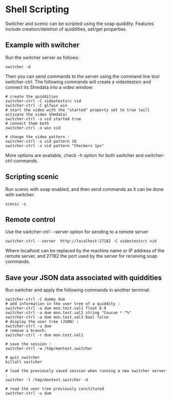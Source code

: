 Shell Scripting
=======

Switcher and scenic can be scripted using the soap quiddity. Features include creation/deletion of quiddities, set/get properties.

## Example with switcher

Run the switcher server as follows:
```
switcher -d
```

Then you can send commands to the server using the command line tool switcher-ctrl. The following commands will create a videotestsrc and connect its Shmdata into a video window:
```
# create the quiddities
switcher-ctrl -C videotestsrc vid
switcher-ctrl -C glfwin win
# start the video with the "started" property set to true (will activate the video Shmdata)
switcher-ctrl -s vid started true
# connect them both
switcher-ctrl -o win vid

# change the video pattern :
switcher-ctrl -s vid pattern 18
switcher-ctrl -s vid pattern "Checkers 1px"
```

More options are available, check -h option for both switcher and switcher-ctrl commands.

## Scripting scenic

Run scenic with soap enabled, and then send commands as it can be done with switcher: 
```
scenic -s
```

## Remote control

Use the switcher-ctrl --server option for sending to a remote server
```
switcher-ctrl --server  http://localhost:27182 -C videotestsrc vid
```

Where localhost can be replaced by the machine name or IP address of the remote server, and 27182 the port used by the server for receiving soap commands.

## Save your JSON data associated with quiddities
Run switcher and apply the following commands in another terminal: 
```
switcher-ctrl -C dummy dum
# add information in the user tree of a quiddity :
switcher-ctrl -a dum mon.test.val1 float 8.9
switcher-ctrl -a dum mon.test.val2 string "Coucue * ^%"
switcher-ctrl -a dum mon.test.val3 bool false
# display the user tree (JSON) :
switcher-ctrl -u dum
# remove a branch:
switcher-ctrl -r dum mon.test.val1
 
# save the session :
switcher-ctrl -w /tmp/montest.switcher
 
# quit switcher
killall switcher
 
# load the previously saved session when running a new switcher server :
switcher -l /tmp/montest.switcher -d
 
# read the user tree previously constituted
switcher-ctrl -u dum
```
